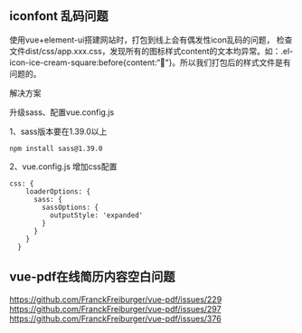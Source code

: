 ## iconfont 乱码问题

使用vue+element-ui搭建网站时，打包到线上会有偶发性icon乱码的问题，
检查文件dist/css/app.xxx.css，发现所有的图标样式content的文本均异常。如：.el-icon-ice-cream-square:before{content:“”}。所以我们打包后的样式文件是有问题的。

解决方案

升级sass、配置vue.config.js

1、sass版本要在1.39.0以上

```
npm install sass@1.39.0
```

2、vue.config.js 增加css配置

```
css: {
    loaderOptions: {
      sass: {
        sassOptions: {
          outputStyle: 'expanded'
        }
      }
    }
  }
```


## vue-pdf在线简历内容空白问题

https://github.com/FranckFreiburger/vue-pdf/issues/229
https://github.com/FranckFreiburger/vue-pdf/issues/297
https://github.com/FranckFreiburger/vue-pdf/issues/376